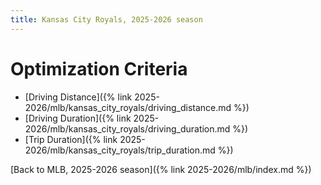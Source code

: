 ```yaml
---
title: Kansas City Royals, 2025-2026 season
---
```


# Optimization Criteria
- [Driving Distance]({% link 2025-2026/mlb/kansas_city_royals/driving_distance.md %})
- [Driving Duration]({% link 2025-2026/mlb/kansas_city_royals/driving_duration.md %})
- [Trip Duration]({% link 2025-2026/mlb/kansas_city_royals/trip_duration.md %})

[Back to MLB, 2025-2026 season]({% link 2025-2026/mlb/index.md %})
